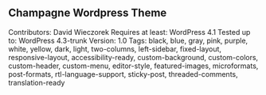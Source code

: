 ## Champagne Wordpress Theme
Contributors: David Wieczorek
Requires at least: WordPress 4.1
Tested up to: WordPress 4.3-trunk
Version: 1.0
Tags: black, blue, gray, pink, purple, white, yellow, dark, light, two-columns, left-sidebar, fixed-layout, responsive-layout, accessibility-ready, custom-background, custom-colors, custom-header, custom-menu, editor-style, featured-images, microformats, post-formats, rtl-language-support, sticky-post, threaded-comments, translation-ready

